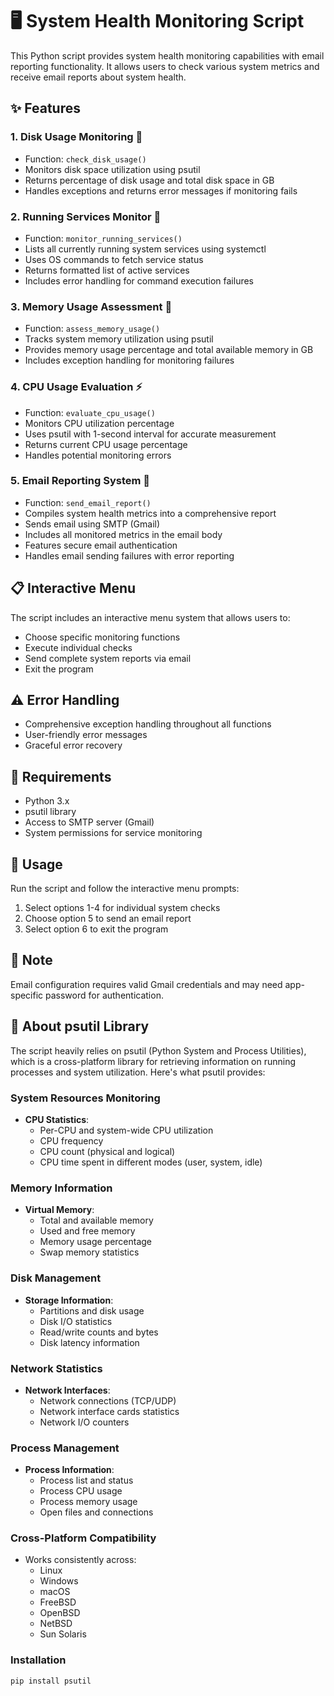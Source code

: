 # 🖥️ System Health Monitoring Script

This Python script provides system health monitoring capabilities with email reporting functionality. It allows users to check various system metrics and receive email reports about system health.

## ✨ Features

### 1. Disk Usage Monitoring 💾
- Function: `check_disk_usage()`
- Monitors disk space utilization using psutil
- Returns percentage of disk usage and total disk space in GB
- Handles exceptions and returns error messages if monitoring fails

### 2. Running Services Monitor 🔄
- Function: `monitor_running_services()`
- Lists all currently running system services using systemctl
- Uses OS commands to fetch service status
- Returns formatted list of active services
- Includes error handling for command execution failures

### 3. Memory Usage Assessment 🧮
- Function: `assess_memory_usage()`
- Tracks system memory utilization using psutil
- Provides memory usage percentage and total available memory in GB
- Includes exception handling for monitoring failures

### 4. CPU Usage Evaluation ⚡
- Function: `evaluate_cpu_usage()`
- Monitors CPU utilization percentage
- Uses psutil with 1-second interval for accurate measurement
- Returns current CPU usage percentage
- Handles potential monitoring errors

### 5. Email Reporting System 📧
- Function: `send_email_report()`
- Compiles system health metrics into a comprehensive report
- Sends email using SMTP (Gmail)
- Includes all monitored metrics in the email body
- Features secure email authentication
- Handles email sending failures with error reporting

## 📋 Interactive Menu
The script includes an interactive menu system that allows users to:
- Choose specific monitoring functions
- Execute individual checks
- Send complete system reports via email
- Exit the program

## ⚠️ Error Handling
- Comprehensive exception handling throughout all functions
- User-friendly error messages
- Graceful error recovery

## 📌 Requirements
- Python 3.x
- psutil library
- Access to SMTP server (Gmail)
- System permissions for service monitoring

## 🚀 Usage
Run the script and follow the interactive menu prompts:
1. Select options 1-4 for individual system checks
2. Choose option 5 to send an email report
3. Select option 6 to exit the program

## 📝 Note
Email configuration requires valid Gmail credentials and may need app-specific password for authentication.

## 🔧 About psutil Library
The script heavily relies on psutil (Python System and Process Utilities), which is a cross-platform library for retrieving information on running processes and system utilization. Here's what psutil provides:

### System Resources Monitoring
- **CPU Statistics**: 
  - Per-CPU and system-wide CPU utilization
  - CPU frequency
  - CPU count (physical and logical)
  - CPU time spent in different modes (user, system, idle)

### Memory Information
- **Virtual Memory**: 
  - Total and available memory
  - Used and free memory
  - Memory usage percentage
  - Swap memory statistics

### Disk Management
- **Storage Information**:
  - Partitions and disk usage
  - Disk I/O statistics
  - Read/write counts and bytes
  - Disk latency information

### Network Statistics
- **Network Interfaces**:
  - Network connections (TCP/UDP)
  - Network interface cards statistics
  - Network I/O counters

### Process Management
- **Process Information**:
  - Process list and status
  - Process CPU usage
  - Process memory usage
  - Open files and connections

### Cross-Platform Compatibility
- Works consistently across:
  - Linux
  - Windows
  - macOS
  - FreeBSD
  - OpenBSD
  - NetBSD
  - Sun Solaris

### Installation

```bash
pip install psutil
```


